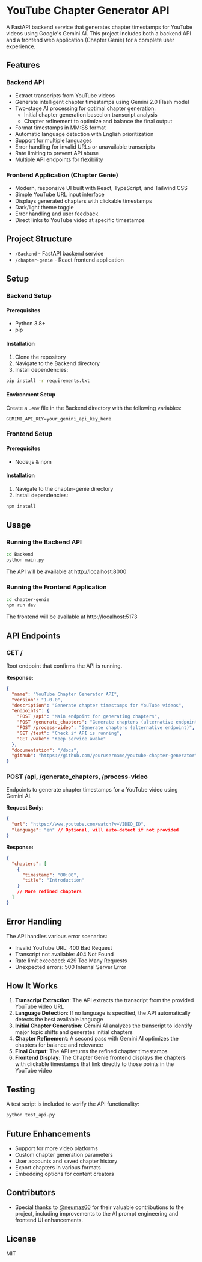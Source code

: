 # YouTube Chapter Generator API

A FastAPI backend service that generates chapter timestamps for YouTube videos using Google's Gemini AI. This project includes both a backend API and a frontend web application (Chapter Genie) for a complete user experience.

## Features

### Backend API

- Extract transcripts from YouTube videos
- Generate intelligent chapter timestamps using Gemini 2.0 Flash model
- Two-stage AI processing for optimal chapter generation:
  - Initial chapter generation based on transcript analysis
  - Chapter refinement to optimize and balance the final output
- Format timestamps in MM:SS format
- Automatic language detection with English prioritization
- Support for multiple languages
- Error handling for invalid URLs or unavailable transcripts
- Rate limiting to prevent API abuse
- Multiple API endpoints for flexibility

### Frontend Application (Chapter Genie)

- Modern, responsive UI built with React, TypeScript, and Tailwind CSS
- Simple YouTube URL input interface
- Displays generated chapters with clickable timestamps
- Dark/light theme toggle
- Error handling and user feedback
- Direct links to YouTube video at specific timestamps

## Project Structure

- `/Backend` - FastAPI backend service
- `/chapter-genie` - React frontend application

## Setup

### Backend Setup

#### Prerequisites

- Python 3.8+
- pip

#### Installation

1. Clone the repository
2. Navigate to the Backend directory
3. Install dependencies:

```bash
pip install -r requirements.txt
```

#### Environment Setup

Create a `.env` file in the Backend directory with the following variables:

```
GEMINI_API_KEY=your_gemini_api_key_here
```

### Frontend Setup

#### Prerequisites

- Node.js & npm

#### Installation

1. Navigate to the chapter-genie directory
2. Install dependencies:

```bash
npm install
```

## Usage

### Running the Backend API

```bash
cd Backend
python main.py
```

The API will be available at http://localhost:8000

### Running the Frontend Application

```bash
cd chapter-genie
npm run dev
```

The frontend will be available at http://localhost:5173

## API Endpoints

### GET /

Root endpoint that confirms the API is running.

**Response:**

```json
{
  "name": "YouTube Chapter Generator API",
  "version": "1.0.0",
  "description": "Generate chapter timestamps for YouTube videos",
  "endpoints": {
    "POST /api": "Main endpoint for generating chapters",
    "POST /generate_chapters": "Generate chapters (alternative endpoint)",
    "POST /process-video": "Generate chapters (alternative endpoint)",
    "GET /test": "Check if API is running",
    "GET /wake": "Keep service awake"
  },
  "documentation": "/docs",
  "github": "https://github.com/yourusername/youtube-chapter-generator"
}
```

### POST /api, /generate_chapters, /process-video

Endpoints to generate chapter timestamps for a YouTube video using Gemini AI.

**Request Body:**

```json
{
  "url": "https://www.youtube.com/watch?v=VIDEO_ID",
  "language": "en" // Optional, will auto-detect if not provided
}
```

**Response:**

```json
{
  "chapters": [
    {
      "timestamp": "00:00",
      "title": "Introduction"
    }
    // More refined chapters
  ]
}
```

## Error Handling

The API handles various error scenarios:

- Invalid YouTube URL: 400 Bad Request
- Transcript not available: 404 Not Found
- Rate limit exceeded: 429 Too Many Requests
- Unexpected errors: 500 Internal Server Error

## How It Works

1. **Transcript Extraction**: The API extracts the transcript from the provided YouTube video URL
2. **Language Detection**: If no language is specified, the API automatically detects the best available language
3. **Initial Chapter Generation**: Gemini AI analyzes the transcript to identify major topic shifts and generates initial chapters
4. **Chapter Refinement**: A second pass with Gemini AI optimizes the chapters for balance and relevance
5. **Final Output**: The API returns the refined chapter timestamps
6. **Frontend Display**: The Chapter Genie frontend displays the chapters with clickable timestamps that link directly to those points in the YouTube video

## Testing

A test script is included to verify the API functionality:

```bash
python test_api.py
```

## Future Enhancements

- Support for more video platforms
- Custom chapter generation parameters
- User accounts and saved chapter history
- Export chapters in various formats
- Embedding options for content creators

## Contributors

- Special thanks to [@neumaz66](https://github.com/neumaz66) for their valuable contributions to the project, including improvements to the AI prompt engineering and frontend UI enhancements.

## License

MIT
